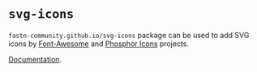 # `svg-icons`

`fastn-community.github.io/svg-icons` package can be used to add SVG icons by
[Font-Awesome](https://fontawesome.com) and
[Phosphor Icons](https://phosphoricons.com) projects.

[Documentation](https://fastn-community.github.io/svg-icons).
